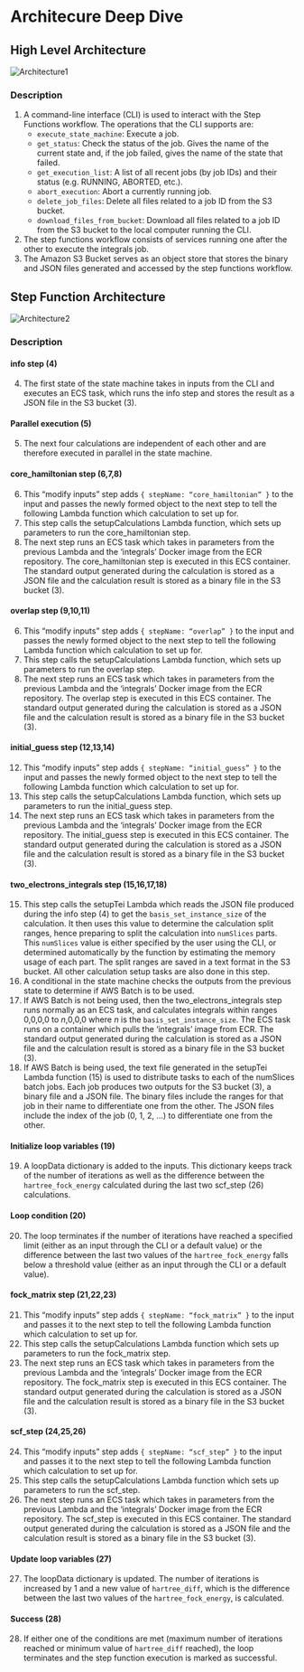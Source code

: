 # Architecure Deep Dive

## High Level Architecture

![Architecture1](images/overall_arch.png)

### Description

1. A command-line interface (CLI) is used to interact with the Step Functions workflow. The operations that the CLI supports are:
    - `execute_state_machine`: Execute a job.
    - `get_status`: Check the status of the job. Gives the name of the current state and, if the job failed, gives the name of the state that failed.
    - `get_execution_list`: A list of all recent jobs (by job IDs) and their status (e.g. RUNNING, ABORTED, etc.).
    - `abort_execution`: Abort a currently running job.
    - `delete_job_files`: Delete all files related to a job ID from the S3 bucket.
    - `download_files_from_bucket`: Download all files related to a job ID from the S3 bucket to the local computer running the CLI.
2. The step functions workflow consists of services running one after the other to execute the integrals job.
3. The Amazon S3 Bucket serves as an object store that stores the binary and JSON files generated and accessed by the step functions workflow.

## Step Function Architecture

![Architecture2](images/step_functions_arch.png)


### Description

#### info step (4)

4. The first state of the state machine takes in inputs from the CLI and executes an ECS task, which runs the info step and stores the result as a JSON file in the S3 bucket (3).

#### Parallel execution (5)

5. The next four calculations are independent of each other and are therefore executed in parallel in the state machine.

#### core_hamiltonian step (6,7,8)

6. This “modify inputs” step adds `{ stepName: “core_hamiltonian” }` to the input and passes the newly formed object to the next step to tell the following Lambda function which calculation to set up for.
7. This step calls the setupCalculations Lambda function, which sets up parameters to run the core_hamiltonian step.
8. The next step runs an ECS task which takes in parameters from the previous Lambda and the ‘integrals’ Docker image from the ECR repository. The core_hamiltonian step is executed in this ECS container. The standard output generated during the calculation is stored as a JSON file and the calculation result is stored as a binary file in the S3 bucket (3).


#### overlap step (9,10,11)

6. This “modify inputs” step adds `{ stepName: “overlap” }` to the input and passes the newly formed object to the next step to tell the following Lambda function which calculation to set up for.
7. This step calls the setupCalculations Lambda function, which sets up parameters to run the overlap step.
8. The next step runs an ECS task which takes in parameters from the previous Lambda and the ‘integrals’ Docker image from the ECR repository. The overlap step is executed in this ECS container. The standard output generated during the calculation is stored as a JSON file and the calculation result is stored as a binary file in the S3 bucket (3).

#### initial_guess step (12,13,14)

12. This “modify inputs” step adds `{ stepName: “initial_guess” }` to the input and passes the newly formed object to the next step to tell the following Lambda function which calculation to set up for.
13. This step calls the setupCalculations Lambda function, which sets up parameters to run the initial_guess step.
14. The next step runs an ECS task which takes in parameters from the previous Lambda and the ‘integrals’ Docker image from the ECR repository. The initial_guess step is executed in this ECS container. The standard output generated during the calculation is stored as a JSON file and the calculation result is stored as a binary file in the S3 bucket (3).

#### two_electrons_integrals step (15,16,17,18)

15. This step calls the setupTei Lambda which reads the JSON file produced during the info step (4) to get the `basis_set_instance_size` of the calculation. It then uses this value to determine the calculation split ranges, hence preparing to split the calculation into `numSlices` parts. This `numSlices` value is either specified by the user using the CLI, or determined automatically by the function by estimating the memory usage of each part. The split ranges are saved in a text format in the S3 bucket. All other calculation setup tasks are also done in this step.
16. A conditional in the state machine checks the outputs from the previous state to determine if AWS Batch is to be used.
17. If AWS Batch is not being used, then the two_electrons_integrals step runs normally as an ECS task, and calculates integrals within ranges 0,0,0,0 to *n*,0,0,0 where *n* is the `basis_set_instance_size`. The ECS task runs on a container which pulls the ‘integrals’ image from ECR. The standard output generated during the calculation is stored as a JSON file and the calculation result is stored as a binary file in the S3 bucket (3).
18. If AWS Batch is being used, the text file generated in the setupTei Lambda function (15) is used to distribute tasks to each of the numSlices batch jobs. Each job produces two outputs for the S3 bucket (3), a binary file and a JSON file. The binary files include the ranges for that job in their name to differentiate one from the other. The JSON files include the index of the job (0, 1, 2, ...) to differentiate one from the other.

#### Initialize loop variables (19)

19. A loopData dictionary is added to the inputs. This dictionary keeps track of the number of iterations as well as the difference between the `hartree_fock_energy` calculated during the last two scf_step (26) calculations.

#### Loop condition (20)

20. The loop terminates if the number of iterations have reached a specified limit (either as an input through the CLI or a default value) or the difference between the last two values of the `hartree_fock_energy` falls below a threshold value (either as an input through the CLI or a default value).

#### fock_matrix step (21,22,23)

21. This “modify inputs” step adds `{ stepName: “fock_matrix” }` to the input and passes it to the next step to tell the following Lambda function which calculation to set up for.
22. This step calls the setupCalculations Lambda function which sets up parameters to run the fock_matrix step.
23. The next step runs an ECS task which takes in parameters from the previous Lambda and the ‘integrals’ Docker image from the ECR repository. The fock_matrix step is executed in this ECS container. The standard output generated during the calculation is stored as a JSON file and the calculation result is stored as a binary file in the S3 bucket (3).

#### scf_step (24,25,26)

24. This “modify inputs” step adds `{ stepName: “scf_step” }` to the input and passes it to the next step to tell the following Lambda function which calculation to set up for.
25. This step calls the setupCalculations Lambda function which sets up parameters to run the scf_step.
26. The next step runs an ECS task which takes in parameters from the previous Lambda and the ‘integrals’ Docker image from the ECR repository. The scf_step is executed in this ECS container. The standard output generated during the calculation is stored as a JSON file and the calculation result is stored as a binary file in the S3 bucket (3).

#### Update loop variables (27)

27. The loopData dictionary is updated. The number of iterations is increased by 1 and a new value of `hartree_diff`, which is the difference between the last two values of the `hartree_fock_energy`, is calculated.
 
#### Success (28)

28. If either one of the conditions are met (maximum number of iterations reached or minimum value of `hartree_diff` reached), the loop terminates and the step function execution is marked as successful.
